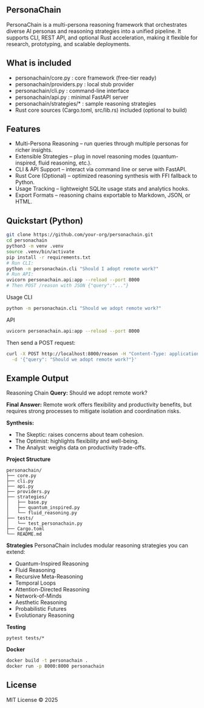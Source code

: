 
## PersonaChain

PersonaChain is a multi-persona reasoning framework that orchestrates diverse AI personas and reasoning strategies into a unified pipeline. It supports CLI, REST API, and optional Rust acceleration, making it flexible for research, prototyping, and scalable deployments.

## What is included
- personachain/core.py : core framework (free-tier ready)
- personachain/providers.py : local stub provider
- personachain/cli.py : command-line interface
- personachain/api.py : minimal FastAPI server
- personachain/strategies/* : sample reasoning strategies
- Rust core sources (Cargo.toml, src/lib.rs) included (optional to build)

## Features

- Multi-Persona Reasoning – run queries through multiple personas for richer insights.
- Extensible Strategies – plug in novel reasoning modes (quantum-inspired, fluid reasoning, etc.).
- CLI & API Support – interact via command line or serve with FastAPI.
- Rust Core (Optional) – optimized reasoning synthesis with FFI fallback to Python.
- Usage Tracking – lightweight SQLite usage stats and analytics hooks.
- Export Formats – reasoning chains exportable to Markdown, JSON, or HTML.

## Quickstart (Python)
```bash
git clone https://github.com/your-org/personachain.git
cd personachain
python3 -m venv .venv
source .venv/bin/activate
pip install -r requirements.txt
# Run CLI:
python -m personachain.cli "Should I adopt remote work?"
# Run API:
uvicorn personachain.api:app --reload --port 8000
# Then POST /reason with JSON {"query":"..."}
```

Usage
CLI
```bash
python -m personachain.cli "Should we adopt remote work?"
```

API
```bash
uvicorn personachain.api:app --reload --port 8000
```

Then send a POST request:
```bash
curl -X POST http://localhost:8000/reason -H "Content-Type: application/json" \
  -d '{"query": "Should we adopt remote work?"}'
```

## Example Output

Reasoning Chain
**Query:** Should we adopt remote work?

**Final Answer:**
Remote work offers flexibility and productivity benefits, but requires strong processes to mitigate isolation and coordination risks.

**Synthesis:**
- The Skeptic: raises concerns about team cohesion.  
- The Optimist: highlights flexibility and well-being.  
- The Analyst: weighs data on productivity trade-offs.  

**Project Structure**
```
personachain/
├── core.py
├── cli.py
├── api.py
├── providers.py
├── strategies/
│   ├── base.py
│   ├── quantum_inspired.py
│   └── fluid_reasoning.py
├── tests/
│   └── test_personachain.py
├── Cargo.toml
└── README.md
```
**Strategies**
PersonaChain includes modular reasoning strategies you can extend:
- Quantum-Inspired Reasoning
- Fluid Reasoning
- Recursive Meta-Reasoning
- Temporal Loops
- Attention-Directed Reasoning
- Network-of-Minds
- Aesthetic Reasoning
- Probabilistic Futures
- Evolutionary Reasoning

**Testing**
```
pytest tests/*
```

**Docker**
```bash
docker build -t personachain .
docker run -p 8000:8000 personachain
```
## License
MIT License © 2025
